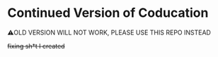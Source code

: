 # Continued Version of Coducation

:warning:OLD VERSION WILL NOT WORK, PLEASE USE THIS REPO INSTEAD

~~fixing sh*t I created~~  
